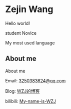 # Zejin Wang

Hello world!

student  Novice 

My most used language

## About me

About me

Email: 3250383624@qq.com

Blog: [WZJ的博客](https://my-wzj233.github.io)

bilibili: [My-name-is-WZJ](https://space.bilibili.com/12776168)
